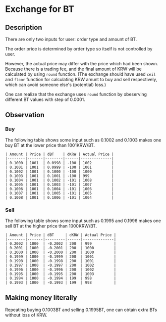 # Exchange for BT

## Description
There are only two inputs for user: order type and amount of BT.

The order price is determined by order type so itself is not controlled by user.

However, the actual price may differ with the price which had been shown. Because there is a trading fee, and the final amount of KRW will be calculated by using `round` function. (The exchange should have used `ceil` and `floor` function for calculating KRW amunt to buy and sell respectively, which can avoid someone else's (potential) loss.)

One can realize that the exchange uses `round` function by obeserving different BT values with step of 0.0001.

## Observation
### Buy
The following table shows some input such as 0.1002 and 0.1003 makes one buy BT at the lower price than 1001KRW/BT.
```
| Amount | Price | dBT    | dKRW | Actual Price |
|--------|-------|--------|------|--------------|
| 0.1000 | 1001  | 0.0998 | -100 | 1002         |
| 0.1001 | 1001  | 0.0999 | -100 | 1001         |
| 0.1002 | 1001  | 0.1000 | -100 | 1000         |
| 0.1003 | 1001  | 0.1001 | -100 | 999          |
| 0.1004 | 1001  | 0.1002 | -101 | 1008         |
| 0.1005 | 1001  | 0.1003 | -101 | 1007         |
| 0.1006 | 1001  | 0.1004 | -101 | 1006         |
| 0.1007 | 1001  | 0.1005 | -101 | 1005         |
| 0.1008 | 1001  | 0.1006 | -101 | 1004         |
```

### Sell
The following table shows some input such as 0.1995 and 0.1996 makes one sell BT at the higher price than 1000KRW/BT. 
```
| Amount | Price | dBT     | dKRW | Actual Price |
|--------|-------|---------|------|--------------|
| 0.2002 | 1000  | -0.2002 | 200  | 999          |
| 0.2001 | 1000  | -0.2001 | 200  | 1000         |
| 0.2000 | 1000  | -0.2000 | 200  | 1000         |
| 0.1999 | 1000  | -0.1999 | 200  | 1001         |
| 0.1998 | 1000  | -0.1998 | 200  | 1001         |
| 0.1997 | 1000  | -0.1997 | 200  | 1002         |
| 0.1996 | 1000  | -0.1996 | 200  | 1002         |
| 0.1995 | 1000  | -0.1995 | 200  | 1003         |
| 0.1994 | 1000  | -0.1994 | 199  | 998          |
| 0.1993 | 1000  | -0.1993 | 199  | 998          |
```

## Making money literally
Repeating buying 0.1003BT and selling 0.1995BT, one can obtain extra BTs without loss of KRW.

